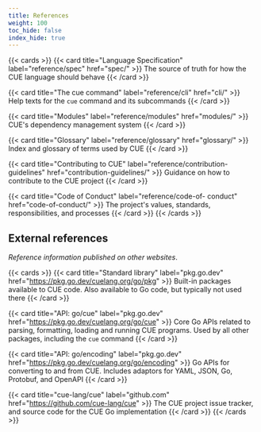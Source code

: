 ```yaml
---
title: References
weight: 100
toc_hide: false
index_hide: true
---
```


{{< cards >}}
{{< card title="Language Specification" label="reference/spec" href="spec/" >}}
The source of truth for how the CUE language should behave
{{< /card >}}

<!-- The trailing "\" on the next line vertically aligns the card's body with the spec card's body -->
{{< card title="The cue command" label="reference/cli" href="cli/" >}}\
Help texts for the `cue` command and its subcommands
{{< /card >}}

<!-- The trailing "\" on the next line vertically aligns the card's body with the spec card's body -->
{{< card title="Modules" label="reference/modules" href="modules/" >}}\
CUE's dependency management system
{{< /card >}}

{{< card title="Glossary" label="reference/glossary" href="glossary/" >}}
Index and glossary of terms used by CUE
{{< /card >}}

<!-- TODO: it'd be nice if we could line-wrap the label after "reference/" -->
{{< card title="Contributing to CUE" label="reference/contribution-guidelines" href="contribution-guidelines/" >}}
Guidance on how to contribute to the CUE project
{{< /card >}}

<!-- The space in label="[...]code-of- conduct" permits a line wrap which, for some reason, doesn't
happen otherwise. It's needed to avoid the "...conduct" text crashing into the label's chevron.
TODO: it'd be nice if we could line-wrap the label after "reference/" -->
{{< card title="Code of Conduct" label="reference/code-of- conduct" href="code-of-conduct/" >}}
The project's values, standards, responsibilities, and processes
{{< /card >}}
{{< /cards >}}

## External references

*Reference information published on other websites*.

{{< cards >}}
{{< card title="Standard library" label="pkg.go.dev" href="https://pkg.go.dev/cuelang.org/go/pkg" >}}
Built-in packages available to CUE code.
Also available to Go code, but typically not used there
{{< /card >}}

{{< card title="API: go/cue" label="pkg.go.dev" href="https://pkg.go.dev/cuelang.org/go/cue" >}}
Core Go APIs related to parsing, formatting, loading and running CUE programs.
Used by all other packages, including the `cue` command
{{< /card >}}

{{< card title="API: go/encoding" label="pkg.go.dev" href="https://pkg.go.dev/cuelang.org/go/encoding" >}}
Go APIs for converting to and from CUE.
Includes adaptors for YAML, JSON, Go, Protobuf, and OpenAPI
{{< /card >}}

{{< card title="cue-lang/cue" label="github.com" href="https://github.com/cue-lang/cue" >}}
The CUE project issue tracker, and source code for the CUE Go implementation
{{< /card >}}
{{< /cards >}}
